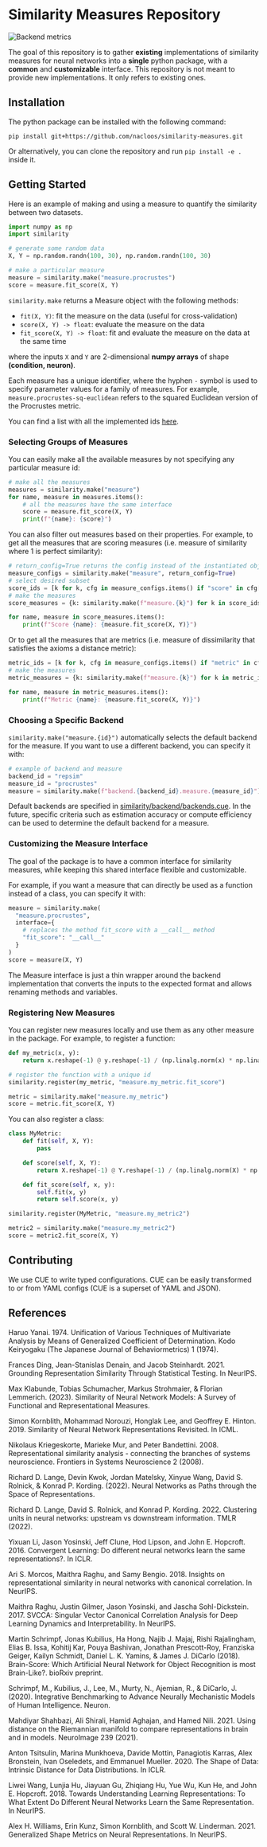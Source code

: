 # Similarity Measures Repository


![Backend metrics](https://github.com/nacloos/similarity-measures/blob/main/backend_metrics.png)


The goal of this repository is to gather **existing**  implementations of similarity measures for neural networks into a **single** python package, with a **common** and **customizable** interface. This repository is not meant to provide new implementations. It only refers to existing ones.


## Installation
The python package can be installed with the following command:
```
pip install git+https://github.com/nacloos/similarity-measures.git
```
Or alternatively, you can clone the repository and run `pip install -e .` inside it.


## Getting Started

Here is an example of making and using a measure to quantify the similarity between two datasets.
```python
import numpy as np
import similarity

# generate some random data
X, Y = np.random.randn(100, 30), np.random.randn(100, 30)

# make a particular measure
measure = similarity.make("measure.procrustes")
score = measure.fit_score(X, Y)
```
`similarity.make` returns a Measure object with the following methods:
* `fit(X, Y)`: fit the measure on the data (useful for cross-validation)
* `score(X, Y) -> float`: evaluate the measure on the data
* `fit_score(X, Y) -> float`: fit and evaluate the measure on the data at the same time

where the inputs `X` and `Y` are 2-dimensional **numpy arrays** of shape **(condition, neuron)**.


Each measure has a unique identifier, where the hyphen `-` symbol is used to specify parameter values for a family of measures. For example, `measure.procrustes-sq-euclidean` refers to the squared Euclidean version of the Procrustes metric.


You can find a list with all the implemented ids [here](similarity/types/__init__.py).


### Selecting Groups of Measures

You can easily make all the available measures by not specifying any particular measure id:
```python	
# make all the measures
measures = similarity.make("measure")
for name, measure in measures.items():
    # all the measures have the same interface
    score = measure.fit_score(X, Y)
    print(f"{name}: {score}")
```

You can also filter out measures based on their properties. For example, to get all the measures that are scoring measures (i.e. measure of similarity where 1 is perfect similarity):

```python
# return_config=True returns the config instead of the instantiated object
measure_configs = similarity.make("measure", return_config=True)
# select desired subset
score_ids = [k for k, cfg in measure_configs.items() if "score" in cfg["properties"]]
# make the measures
score_measures = {k: similarity.make(f"measure.{k}") for k in score_ids}

for name, measure in score_measures.items():
    print(f"Score {name}: {measure.fit_score(X, Y)}")
```

Or to get all the measures that are metrics (i.e. measure of dissimilarity that satisfies the axioms a distance metric):
```python
metric_ids = [k for k, cfg in measure_configs.items() if "metric" in cfg["properties"]]
# make the measures
metric_measures = {k: similarity.make(f"measure.{k}") for k in metric_ids}

for name, measure in metric_measures.items():
    print(f"Metric {name}: {measure.fit_score(X, Y)}")
```


### Choosing a Specific Backend

`similarity.make("measure.{id}")` automatically selects the default backend for the measure. If you want to use a different backend, you can specify it with:
```python
# example of backend and measure
backend_id = "repsim"
measure_id = "procrustes"
measure = similarity.make(f"backend.{backend_id}.measure.{measure_id}")
```

Default backends are specified in [similarity/backend/backends.cue](similarity/backend/backends.cue). In the future, specific criteria such as estimation accuracy or compute efficiency can be used to determine the default backend for a measure.

### Customizing the Measure Interface

The goal of the package is to have a common interface for similarity measures, while keeping this shared interface flexible and customizable. 

For example, if you want a measure that can directly be used as a function instead of a class, you can specify it with:
```python
measure = similarity.make(
  "measure.procrustes",
  interface={
    # replaces the method fit_score with a __call__ method 
    "fit_score": "__call__"
  }
)
score = measure(X, Y)
```

The Measure interface is just a thin wrapper around the backend implementation that converts the inputs to the expected format and allows renaming methods and variables.



### Registering New Measures

You can register new measures locally and use them as any other measure in the package.
For example, to register a function:

```python
def my_metric(x, y):
    return x.reshape(-1) @ y.reshape(-1) / (np.linalg.norm(x) * np.linalg.norm(y))

# register the function with a unique id
similarity.register(my_metric, "measure.my_metric.fit_score")

metric = similarity.make("measure.my_metric")
score = metric.fit_score(X, Y)
```

You can also register a class:
```python
class MyMetric:
    def fit(self, X, Y):
        pass

    def score(self, X, Y):
        return X.reshape(-1) @ Y.reshape(-1) / (np.linalg.norm(X) * np.linalg.norm(Y))

    def fit_score(self, x, y):
        self.fit(x, y)
        return self.score(x, y)

similarity.register(MyMetric, "measure.my_metric2")

metric2 = similarity.make("measure.my_metric2")
score = metric2.fit_score(X, Y)
```

## Contributing

We use CUE to write typed configurations. CUE can be easily transformed to or from YAML configs (CUE is a superset of YAML and JSON).

<!-- 
## Organization of the Repository
Here is an overview of the files and directories:
* [similarity/backend](similarity/backend): all the backend folders
* [similarity/measure](similarity/measure): measure cards
* [similarity/processing](similarity/processing): pre- and post-processing functions
* [similarity/api](similarity/api) contains a config file [api.cue](similarity/api/api.cue) that specifies the public api. It also contains a dictionary [api.json](similarity/api/api.json) with all the compiled configs. The `id` argument in `similarity.make` refers to a path in this dictionary, and the corresponding value is used to instantiate the python object returned by the make function.

## Why use CUE instead of plain python?
Can easily generate a json config describing the config

Why cue language? Can use schema to validate config. Show example of adding a metric that doesn't have a card
e.g. it constrains backends can only register metrics that have a card


https://cuelang.org/docs/


## Adding an implementation of an existing metric
* create a folder in `similarity/backend`
* create a `requirements.txt` file with the dependencies of the backend. Optionally add a comment with the link to the installation instructions (e.g. in the README of the backend).


Recommend installing CUE extension for vscode. (We recommend this one for now. An official CUE extension is planned to be released soon).

### Adding a new metric
(Or "Registering a new implementation")

Can only add an metric implementation for which there exists a card. Otherwise, create a card first.

Have to only modify the backend folder to add a new backend.
Create a folder for your backend. Create a cue file with the backend package.
Add an import for your backend and add the id/name of the backend in `backends.cue`


Import backend in `similarity/backend/backends.cue`
Add a new line in the import statement:
```
{backend_id} "github.com/similarity/backend/{backend_folder}:backend"
```
Add an entry to `#backends`

Checklist:
* is your metric importable from a python package?
  * yes: add the package is a requirement
  * no: add the code to the backend folder
* is the metric implemented as a class or a function?
* what are the expected arguments? Data type and shape?
  * what transformation is need to go from the standard input to the backend input? See the [Metric interface](#standardized-metric-interface).
  * if just need to rename the inputs, use #fit_score_inputs
  * if need to transform the inputs, use #preprocessing



### Adding a new benchmark
Either copy paste code
* link to commit from which the code was copied
or put the code in a python package and link to it


### Adding an new implementation of an existing metric



 -->

 ## References
Haruo Yanai. 1974. Unification of Various Techniques of Multivariate Analysis by Means of Generalized Coefficient of Determination. Kodo Keiryogaku (The Japanese Journal of Behaviormetrics) 1 (1974).

Frances Ding, Jean-Stanislas Denain, and Jacob Steinhardt. 2021. Grounding Representation Similarity Through Statistical Testing. In NeurIPS.

Max Klabunde, Tobias Schumacher, Markus Strohmaier, & Florian Lemmerich. (2023). Similarity of Neural Network Models: A Survey of Functional and Representational Measures.

Simon Kornblith, Mohammad Norouzi, Honglak Lee, and Geoffrey E. Hinton. 2019. Similarity of Neural Network Representations Revisited. In ICML.

Nikolaus Kriegeskorte, Marieke Mur, and Peter Bandettini. 2008. Representational similarity analysis - connecting the branches of systems neuroscience. Frontiers in Systems Neuroscience 2 (2008).

Richard D. Lange, Devin Kwok, Jordan Matelsky, Xinyue Wang, David S. Rolnick, & Konrad P. Kording. (2022). Neural Networks as Paths through the Space of Representations.

Richard D. Lange, David S. Rolnick, and Konrad P. Kording. 2022. Clustering units in neural networks: upstream vs downstream information. TMLR (2022).

Yixuan Li, Jason Yosinski, Jeff Clune, Hod Lipson, and John E. Hopcroft. 2016. Convergent Learning: Do different neural networks learn the same representations?. In ICLR.

Ari S. Morcos, Maithra Raghu, and Samy Bengio. 2018. Insights on representational similarity in neural networks with canonical correlation. In NeurIPS.

Maithra Raghu, Justin Gilmer, Jason Yosinski, and Jascha Sohl-Dickstein. 2017. SVCCA: Singular Vector Canonical Correlation Analysis for Deep Learning Dynamics and Interpretability. In NeurIPS.

Martin Schrimpf, Jonas Kubilius, Ha Hong, Najib J. Majaj, Rishi Rajalingham, Elias B. Issa, Kohitĳ Kar, Pouya Bashivan, Jonathan Prescott-Roy, Franziska Geiger, Kailyn Schmidt, Daniel L. K. Yamins, & James J. DiCarlo (2018). Brain-Score: Which Artificial Neural Network for Object Recognition is most Brain-Like?. bioRxiv preprint.

Schrimpf, M., Kubilius, J., Lee, M., Murty, N., Ajemian, R., & DiCarlo, J. (2020). Integrative Benchmarking to Advance Neurally Mechanistic Models of Human Intelligence. Neuron.

Mahdiyar Shahbazi, Ali Shirali, Hamid Aghajan, and Hamed Nili. 2021. Using distance on the Riemannian manifold to compare representations in brain and in models. NeuroImage 239 (2021).

Anton Tsitsulin, Marina Munkhoeva, Davide Mottin, Panagiotis Karras, Alex Bronstein, Ivan Oseledets, and Emmanuel Mueller. 2020. The Shape of Data: Intrinsic Distance for Data Distributions. In ICLR.

Liwei Wang, Lunjia Hu, Jiayuan Gu, Zhiqiang Hu, Yue Wu, Kun He, and John E. Hopcroft. 2018. Towards Understanding Learning Representations: To What Extent Do Different Neural Networks Learn the Same Representation. In NeurIPS.

Alex H. Williams, Erin Kunz, Simon Kornblith, and Scott W. Linderman. 2021. Generalized Shape Metrics on Neural Representations. In NeurIPS.

